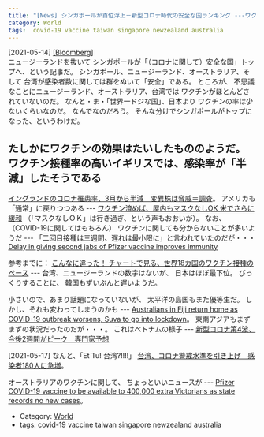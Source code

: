 ```yaml
---
title: "[News] シンガポールが首位浮上－新型コロナ時代の安全な国ランキング ---ワクチンが決め手"
category: World
tags:  covid-19 vaccine taiwan singapore newzealand australia
---
```


[2021-05-14] [[Bloomberg]](https://www.bloomberg.co.jp/news/articles/2021-04-26/QS5FPMDWRGG001)  
 ニュージーランドを抜いて
シンガポールが「（コロナに関して）安全な国」トップへ、という記事だ。
シンガポール、ニュージーランド、オーストラリア、そして
台湾が感染者数に関しては群をぬいて「安全」である。
ところが、
不思議なことにニュージーランド、オーストラリア、台湾では
ワクチンがほとんどされていないのだ。
なんと・ま・「世界一ドジな国」、日本より
ワクチンの率は少ないくらいなのだ。
なんでなのだろう。
そんな分けでシンガポールがトップになった、というわけだ。

 たしかにワクチンの効果はたいしたもののようだ。
ワクチン接種率の高いイギリスでは、感染率が「半減」したそうである
---
[イングランドのコロナ罹患率、3月から半減　変異株は脅威＝調査](https://jp.reuters.com/article/health-coronavirus-britain-study-idJPKBN2CU0C0?feedType=mktg&feedName=worldNews&WT.mc_id=Partner-Google)。
アメリカも「通常」に戻りつつある ---
[ワクチン済めば、屋内もマスクなしOK 米でさらに緩和](https://www.asahi.com/amp/articles/ASP5G2J63P5GUHBI001.html)
（「マスクなしＯＫ」は行き過ぎ、という声もおおいが）。
なお、
（COVID-19に関してはもちろん）
ワクチンに関しても分からないことが多いようだ ---
「二回目接種は三週間、遅れは最小限に」と言われていたのだが・・・
[Delay in giving second jabs of Pfizer vaccine improves immunity](https://amp.theguardian.com/science/2021/may/14/delay-in-giving-second-jabs-of-pfizer-vaccine-improves-immunity)

 参考までに：
[こんなに違った！ チャートで見る、世界18カ国のワクチン接種のペース](https://www.businessinsider.jp/post-234597) ---
台湾、ニュージーランドの数字はないが、
日本はほぼ最下位。
びっくりすることに、
韓国もずいぶんと遅いようだ。

 小さいので、あまり話題になっていないが、
太平洋の島国もまた優等生だ。
しかし、それも変わってしまうのかも ---
[Australians in Fiji return home as COVID-19 outbreak worsens,
Suva to go into lockdown](https://www.abc.net.au/news/2021-05-14/australians-return-from-fiji-covid-outbreak-lockdown-suva/100136820)。
東南アジアもまずまずの状況だったのだが・・・。
これはベトナムの様子 ---
[新型コロナ第4波、今後2週間がピーク　専門家予想](https://www.viet-jo.com/news/social/210511150026.html)

 [2021-05-17]
なんと、「Et Tu! 台湾?!!!!」
[台湾、コロナ警戒水準を引き上げ　感染者180人に急増](https://jp.reuters.com/article/health-coronavirus-taiwan-idJPL4N2N203I)。

 オーストラリアのワクチンに関して、
ちょっといいニュースが ---
[Pfizer COVID-19 vaccine to be available to 400,000 extra Victorians as state records no new cases](https://www.abc.net.au/news/2021-05-14/victoria-pfizer-vaccine-expansion-to-more-under-50s/100139064)。

- Category: [World](/categories.html#World)
- tags:  covid-19 vaccine taiwan singapore newzealand australia


